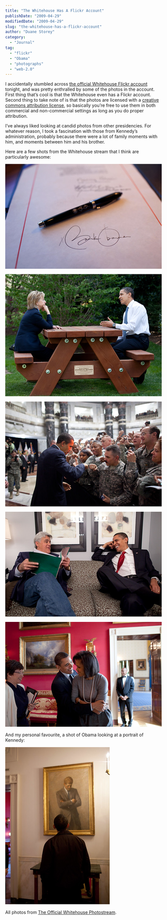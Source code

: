 ```yaml
---
title: "The Whitehouse Has A Flickr Account"
publishDate: "2009-04-29"
modifiedDate: "2009-04-29"
slug: "the-whitehouse-has-a-flickr-account"
author: "Duane Storey"
category:
  - "Journal"
tag:
  - "flickr"
  - "Obama"
  - "photographs"
  - "web-2.0"
---
```


I accidentally stumbled across [the official Whitehouse Flickr account](http://www.flickr.com/photos/whitehouse/) tonight, and was pretty enthralled by some of the photos in the account. First thing that’s cool is that the Whitehouse even has a Flickr account. Second thing to take note of is that the photos are licensed with a [creative commons attribution license](http://creativecommons.org/licenses/by/2.0/deed.en), so basically you’re free to use them in both commercial and non-commercial settings as long as you do proper attribution.

I’ve always liked looking at candid photos from other presidencies. For whatever reason, I took a fascination with those from Kennedy’s administration, probably because there were a lot of family moments with him, and moments between him and his brother.

Here are a few shots from the Whitehouse stream that I think are particularly awesome:

![Obama Signature](_images/the-whitehouse-has-a-flickr-account-1.jpg)

![Clinton and Obama](_images/the-whitehouse-has-a-flickr-account-2.jpg)

![Obama and Soldiers](_images/the-whitehouse-has-a-flickr-account-3.jpg)

![Obama and Leno](_images/the-whitehouse-has-a-flickr-account-4.jpg)

![Barack and Michele](_images/the-whitehouse-has-a-flickr-account-5.jpg)

And my personal favourite, a shot of Obama looking at a portrait of Kennedy:

![Kennedy and Obama](_images/the-whitehouse-has-a-flickr-account-6.jpg)

All photos from [The Official Whitehouse Photostream](http://www.flickr.com/photos/whitehouse/).